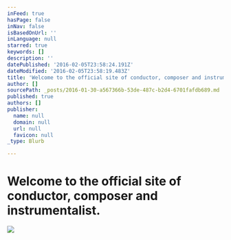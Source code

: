 ```yaml
---
inFeed: true
hasPage: false
inNav: false
isBasedOnUrl: ''
inLanguage: null
starred: true
keywords: []
description: ''
datePublished: '2016-02-05T23:58:24.191Z'
dateModified: '2016-02-05T23:58:19.483Z'
title: 'Welcome to the official site of conductor, composer and instrumentalist.'
author: []
sourcePath: _posts/2016-01-30-a567366b-53de-487c-b2d4-6701fafdb689.md
published: true
authors: []
publisher:
  name: null
  domain: null
  url: null
  favicon: null
_type: Blurb

---
```

# Welcome to the official site of conductor, composer and instrumentalist.
![](https://the-grid-user-content.s3-us-west-2.amazonaws.com/254c2b14-f306-4793-98f1-8dbc09480860.jpg)